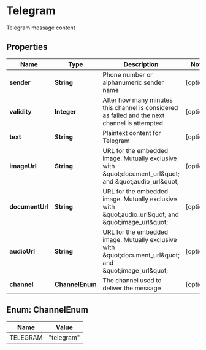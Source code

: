 

# Telegram

Telegram message content

## Properties

| Name | Type | Description | Notes |
|------------ | ------------- | ------------- | -------------|
|**sender** | **String** | Phone number or alphanumeric sender name |  [optional] |
|**validity** | **Integer** | After how many minutes this channel is considered as failed and the next channel is attempted |  [optional] |
|**text** | **String** | Plaintext content for Telegram |  [optional] |
|**imageUrl** | **String** | URL for the embedded image. Mutually exclusive with \&quot;document_url\&quot; and \&quot;audio_url\&quot; |  [optional] |
|**documentUrl** | **String** | URL for the embedded image. Mutually exclusive with \&quot;audio_url\&quot; and \&quot;image_url\&quot; |  [optional] |
|**audioUrl** | **String** | URL for the embedded image. Mutually exclusive with \&quot;document_url\&quot; and \&quot;image_url\&quot; |  [optional] |
|**channel** | [**ChannelEnum**](#ChannelEnum) | The channel used to deliver the message |  [optional] |



## Enum: ChannelEnum

| Name | Value |
|---- | -----|
| TELEGRAM | &quot;telegram&quot; |



